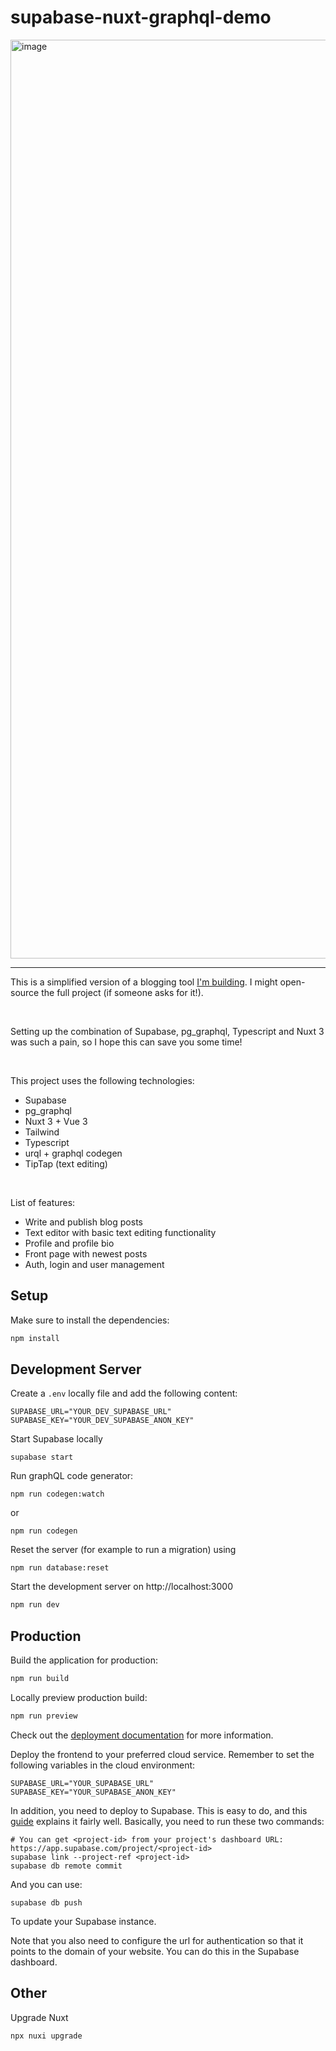
# supabase-nuxt-graphql-demo

<img width="1470" alt="image" src="https://github.com/holwech/supabase-nuxt-graphql-demo/assets/7474295/ed8e7e61-59b4-4215-873a-e08b88fc9331">
<hr />

This is a simplified version of a blogging tool [I'm building](https://typzet.com). I might open-source the full project (if someone asks for it!).

<br />

Setting up the combination of Supabase, pg_graphql, Typescript and Nuxt 3 was such a pain, so I hope this can save you some time!

<br />

This project uses the following technologies:

- Supabase
- pg_graphql
- Nuxt 3 + Vue 3
- Tailwind
- Typescript
- urql + graphql codegen
- TipTap (text editing)

<br />

List of features:

- Write and publish blog posts
- Text editor with basic text editing functionality
- Profile and profile bio
- Front page with newest posts
- Auth, login and user management

## Setup
Make sure to install the dependencies:

```bash
npm install
```


## Development Server

Create a `.env` locally file and add the following content:

```
SUPABASE_URL="YOUR_DEV_SUPABASE_URL"
SUPABASE_KEY="YOUR_DEV_SUPABASE_ANON_KEY"
```

Start Supabase locally

```
supabase start
```

Run graphQL code generator:

```
npm run codegen:watch
```

or

```
npm run codegen
```

Reset the server (for example to run a migration) using

```
npm run database:reset
```


Start the development server on http://localhost:3000

```bash
npm run dev
```


## Production

Build the application for production:

```bash
npm run build
```

Locally preview production build:

```bash
npm run preview
```

Check out the [deployment documentation](https://nuxt.com/docs/getting-started/deployment) for more information.

Deploy the frontend to your preferred cloud service. Remember to set the following variables in the cloud environment:

```
SUPABASE_URL="YOUR_SUPABASE_URL"
SUPABASE_KEY="YOUR_SUPABASE_ANON_KEY"
```

In addition, you need to deploy to Supabase. This is easy to do, and this [guide](https://supabase.com/docs/guides/getting-started/local-development#deploy-your-project) explains it fairly well. Basically, you need to run these two commands:

```
# You can get <project-id> from your project's dashboard URL: https://app.supabase.com/project/<project-id>
supabase link --project-ref <project-id>
supabase db remote commit
```

And you can use:

```
supabase db push
```

To update your Supabase instance.

Note that you also need to configure the url for authentication so that it points to the domain of your website. You can do this in the Supabase dashboard.


## Other
Upgrade Nuxt

```
npx nuxi upgrade
```

